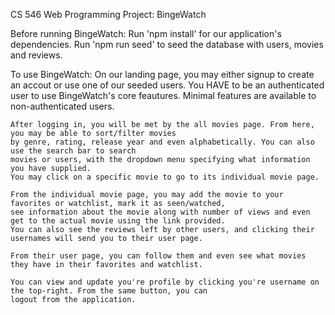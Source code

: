 CS 546 Web Programming Project: BingeWatch

Before running BingeWatch:
    Run 'npm install' for our application's dependencies.
    Run 'npm run seed' to seed the database with users, movies and reviews.

To use BingeWatch:
    On our landing page, you may either signup to create an accout or use one of our seeded
    users. You HAVE to be an authenticated user to use BingeWatch's core feautures. Minimal features
    are available to non-authenticated users.

    After logging in, you will be met by the all movies page. From here, you may be able to sort/filter movies
    by genre, rating, release year and even alphabetically. You can also use the search bar to search
    movies or users, with the dropdown menu specifying what information you have supplied.
    You may click on a specific movie to go to its individual movie page.

    From the individual movie page, you may add the movie to your favorites or watchlist, mark it as seen/watched,
    see information about the movie along with number of views and even get to the actual movie using the link provided.
    You can also see the reviews left by other users, and clicking their usernames will send you to their user page.

    From their user page, you can follow them and even see what movies they have in their favorites and watchlist.

    You can view and update you're profile by clicking you're username on the top-right. From the same button, you can
    logout from the application.

    